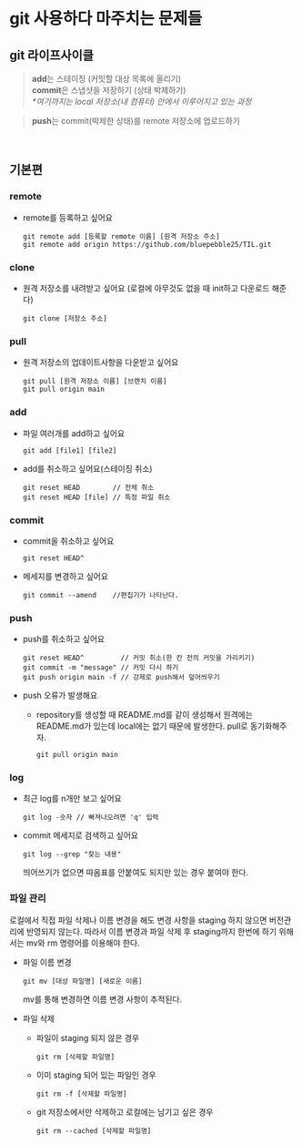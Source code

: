 # git 사용하다 마주치는 문제들

## git 라이프사이클
> **add**는 스테이징 (커밋할 대상 목록에 올리기)  
**commit**은 스냅샷을 저장하기 (상태 박제하기)  
> *\*여기까지는 local 저장소(내 컴퓨터) 안에서 이루어지고 있는 과정*  

>**push**는 commit(박제한 상태)를 remote 저장소에 업로드하기

<br>

## 기본편
### remote
- remote를 등록하고 싶어요
  ```
  git remote add [등록할 remote 이름] [원격 저장소 주소]
  git remote add origin https://github.com/bluepebble25/TIL.git
  ```

### clone
- 원격 저장소를 내려받고 싶어요 (로컬에 아무것도 없을 때 init하고 다운로드 해준다)
  ```
  git clone [저장소 주소]
  ```

### pull
- 원격 저장소의 업데이트사항을 다운받고 싶어요
  ```
  git pull [원격 저장소 이름] [브랜치 이름]
  git pull origin main
  ```

### add
- 파일 여러개를 add하고 싶어요
  ```
  git add [file1] [file2]
  ```
- add를 취소하고 싶어요(스테이징 취소)
  ```
  git reset HEAD        // 전체 취소
  git reset HEAD [file] // 특정 파일 취소
  ```

### commit
- commit을 취소하고 싶어요
  ```
  git reset HEAD^
  ```
- 메세지를 변경하고 싶어요
  ```
  git commit --amend    //편집기가 나타난다.
  ```

### push
- push를 취소하고 싶어요
  ```
  git reset HEAD^         // 커밋 취소(한 칸 전의 커밋을 가리키기)
  git commit -m "message" // 커밋 다시 하기
  git push origin main -f // 강제로 push해서 덮어씌우기
  ```

- push 오류가 발생해요
  - repository를 생성할 때 README.md를 같이 생성해서 원격에는 README.md가 있는데 local에는 없기 때문에 발생한다. pull로 동기화해주자.
    ```
    git pull origin main
    ```

### log
- 최근 log를 n개만 보고 싶어요
  ```
  git log -숫자 // 빠져나오려면 'q' 입력
  ```
- commit 메세지로 검색하고 싶어요
  ```
  git log --grep "찾는 내용"
  ```
  띄어쓰기가 없으면 따옴표를 안붙여도 되지만 있는 경우 붙여야 한다.

### 파일 관리
로컬에서 직접 파일 삭제나 이름 변경을 해도 변경 사항을 staging 하지 않으면 버전관리에 반영되지 않는다. 따라서 이름 변경과 파일 삭제 후 staging까지 한번에 하기 위해서는 mv와 rm 명령어를 이용해야 한다.
- 파일 이름 변경
  ```
  git mv [대상 파일명] [새로운 이름]
  ```
  mv를 통해 변경하면 이름 변경 사항이 추적된다.

- 파일 삭제
  - 파일이 staging 되지 않은 경우
    ```
    git rm [삭제할 파일명]
    ```
  - 이미 staging 되어 있는 파일인 경우
    ```
    git rm -f [삭제할 파일명]
    ```
  - git 저장소에서만 삭제하고 로컬에는 남기고 싶은 경우
    ```
    git rm --cached [삭제할 파일명]
    ```